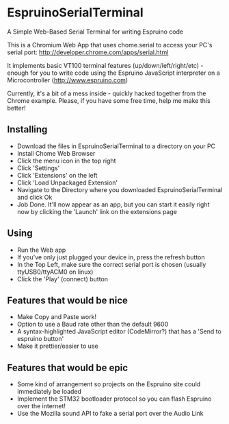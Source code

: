 EspruinoSerialTerminal
======================

A Simple Web-Based Serial Terminal for writing Espruino code

This is a Chromium Web App that uses chome.serial to access your PC's serial port: http://developer.chrome.com/apps/serial.html

It implements basic VT100 terminal features (up/down/left/right/etc) - enough for you to write code using the Espruino JavaScript interpreter on a Microcontroller (http://www.espruino.com)

Currently, it's a bit of a mess inside - quickly hacked together from the Chrome example. Please, if you have some free time, help me make this better!


Installing
----------

* Download the files in EspruinoSerialTerminal to a directory on your PC
* Install Chome Web Browser
* Click the menu icon in the top right
* Click 'Settings'
* Click 'Extensions' on the left
* Click 'Load Unpackaged Extension'
* Navigate to the Directory where you downloaded EspruinoSerialTerminal and click Ok
* Job Done. It'll now appear as an app, but you can start it easily right now by clicking the 'Launch' link on the extensions page

Using
-----

* Run the Web app
* If you've only just plugged your device in, press the refresh button
* In the Top Left, make sure the correct serial port is chosen (usually ttyUSB0/ttyACM0 on linux)
* Click the 'Play' (connect) button

Features that would be nice
----------------------------
* Make Copy and Paste work!
* Option to use a Baud rate other than the default 9600
* A syntax-highlighted JavaScript editor (CodeMirror?) that has a 'Send to espruino button'
* Make it prettier/easier to use

Features that would be epic
----------------------------
* Some kind of arrangement so projects on the Espruino site could immediately be loaded
* Implement the STM32 bootloader protocol so you can flash Espruino over the internet!
* Use the Mozilla sound API to fake a serial port over the Audio Link
